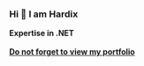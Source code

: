 ### Hi 👋 I am Hardix
**Expertise in .NET**<br><br>
**<a href="hardix02.github.io">Do not forget to view my portfolio</a>**
